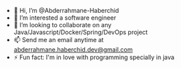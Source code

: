 - 👋 Hi, I’m @Abderrahmane-Haberchid
- 👀 I’m interested a software engineer
- 💞️ I’m looking to collaborate on any Java/Javascript/Docker/Spring/DevOps project
- 📫 Send me an email anytime at abderrahmane.haberchid.dev@gmail.com
- ⚡ Fun fact: I'm in love with programming specially in java

<!---
Abderrahmane-Haberchid/Abderrahmane-Haberchid is a ✨ special ✨ repository because its `README.md` (this file) appears on your GitHub profile.
You can click the Preview link to take a look at your changes.
--->
